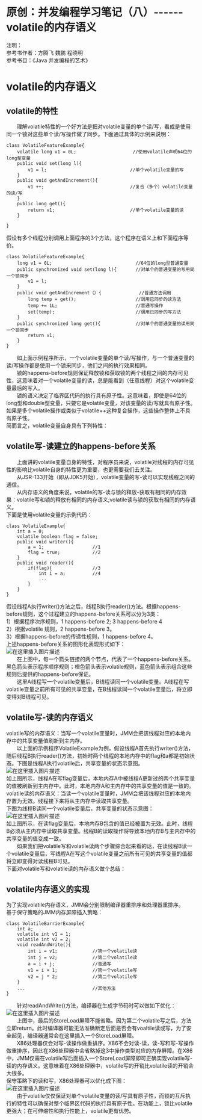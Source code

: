 # 原创：并发编程学习笔记（八）------ volatile的内存语义

注明：<br/>
参考书作者：方腾飞 魏鹏 程晓明<br/>
参考书目：《Java 并发编程的艺术》

# volatile的内存语义

## volatile的特性

  理解volatile特性的一个好方法是把对volatile变量的单个读/写，看成是使用同一个锁对这些单个读/写操作做了同步。下面通过具体的示例来说明：

```
class VolatileFeatureExample{
	volatile long v1 = 0L;                     //使用volatile声明64位的long型变量
	public void set(long l){                     
		v1 = l;                               //单个volatile变量的写
	}
	public void getAndIncrement(){
		v1 ++;                                //复合（多个）volatile变量的读/写
	}
	public long get(){
		return v1;                            //单个volatile变量的读
	}
		
}

```

假设有多个线程分别调用上面程序的3个方法，这个程序在语义上和下面程序等价。

```
class VolatileFeatureExample{
	long v1 = 0L;								//64位的long型普通变量
	public synchronized void set(long l){		//对单个的普通变量的写用同一个锁同步
		v1 = l;	
	}
	public void getAndIncrement（）{				//普通方法调用   
		long temp = get();						//调用已同步的读方法
		temp += 1L;								//普通写操作
		set(temp);								//调用已同步的写方法
	}
	public synchronized long get(){				//对单个的普通变量的读用同一个锁同步
		return v1;
	}
}

```

  如上面示例程序所示，一个volatile变量的单个读/写操作，与一个普通变量的读/写操作都是使用一个锁来同步，他们之间的执行效果相同。<br/>
  锁的happens-before规则保证释放锁和获取锁的两个线程之间的内存可见性，这意味着对一个volatile变量的读，总是能看到（任意线程）对这个volatile变量最后的写入。<br/>
  锁的语义决定了临界区代码的执行具有原子性。这意味着，即使是64位的long型和double型变量，只要它是volatile变量，对该变量的读/写就具有原子性。如果是多个volatile操作或类似于volatile++这种复合操作，这些操作整体上不具有原子性。<br/>
简而言之，volatile变量自身具有下列特性：

## volatile写-读建立的happens-before关系

  上面讲的volatile变量自身的特性，对程序员来说，volatile对线程的内存可见性的影响比volatile自身的特性更为重要，也更需要我们去关注。<br/>
  从JSR-133开始（即从JDK5开始），volatile变量的写-读可以实现线程之间的通信。<br/>
  从内存语义的角度来说，volatile的写-读与锁的释放-获取有相同的内存效果：volatile写和锁的释放有相同的内存语义;volatile读与锁的获取有相同的内存语义。<br/>
下面是使用volatile变量的示例代码：

```
class VolatileExample{
	int a = 0;
	volatile boolean flag = false;
	public void writer(){
		a = 1;					//1
		flag = true;			//2
	}
	public void reader(){
		if(flag){				//3
			int i = a;			//4
			...
		}
	}
}

```

假设线程A执行writer()方法之后，线程B执行reader()方法。根据happens-before规则，这个过程建立的happens-before关系可以分为3类：<br/>
1）根据程序次序规则，1 happens-before 2; 3 happens-before  4<br/>
2）根据volatile 规则，2  happens-before 3。<br/>
3）根据happens-before的传递性规则，1  happens-before 4。<br/>
上述happens-before关系的图形化表现形式如下：<br/>
<img alt="在这里插入图片描述" src="https://img-blog.csdnimg.cn/20190721230929503.png?"/><br/>
  在上图中，每一个箭头链接的两个节点，代表了一个happens-before关系。黑色箭头表示程序顺序规则；橙色箭头表示volatile规则，蓝色箭头表示组合这些规则后提供的happens-before保证。<br/>
  这里A线程写一个volatile变量后，B线程读同一个volatile变量。A线程在写volatile变量之前所有可见的共享变量，在B线程读同一个volatile变量后，将立即变得对B线程可见。

## volatile写-读的内存语义

volatile写的内存语义：当写一个volatile变量时，JMM会把该线程对应的本地内存中的共享变量值刷新到主内存。<br/>
  以上面的示例程序VolatileExample为例，假设线程A首先执行writer()方法，随后线程B执行reader()方法，初始时两个线程的本地内存中的flag和a都是初始状态。下图是线程A执行volatile后，共享变量的状态示意图。<br/>
<img alt="在这里插入图片描述" src="https://img-blog.csdnimg.cn/20190721235017712.png?"/><br/>
如上图所示，线程A在写flag变量后，本地内存A中被线程A更新过的两个共享变量的值被刷新到主内存中。此时，本地内存A和主内存中的共享变量的值是一致的。<br/>
volatile读的内存语义：当读一个volatile变量时，JMM会把该线程对应的本地内存置为无效。线程接下来将从主内存中读取共享变量。<br/>
下图为线程B读同一个volatile变量后，共享变量的状态示意图：<br/>
<img alt="在这里插入图片描述" src="https://img-blog.csdnimg.cn/20190722000003875.png?"/><br/>
如上图所示，在读flag变量后，本地内存B包含的值已经被置为无效。此时，线程B必须从主内存中读取共享变量。线程B的读取操作将导致本地内存B与主内存中的共享变量的值变成一致。<br/>
  如果我们把volatile写和volatile读两个步骤综合起来看的话，在读线程B读一个volatile变量后，写线程A在写这个volatile变量之前所有可见的共享变量的值都将立即变得对读线程B可见。<br/>
下面对volatile写和volatile读的内存语义做个总结：

## volatile内存语义的实现

为了实现volatile内存语义，JMM会分别限制编译器重排序和处理器重排序。<br/>
基于保守策略的JMM内存屏障插入策略：

```
class VolatileBarrierExample{
	int a;
	volatile int v1 = 1;
	volatile int v2 = 2;
	void readAndWrite(){
		int i = v1;				//第一个volatile读
		int j = v2;	        	//第二个volatile读
		a = i + j;				//普通写
		v1 = i + 1;				//第一个volatile写
		v2 = j * 2;				//第二个volatile写
	}	
	... 						//其他方法
}

```

  针对readAndWrite()方法，编译器在生成字节码时可以做如下优化：<br/>
<img alt="在这里插入图片描述" src="https://img-blog.csdnimg.cn/20190722235226931.png?"/><br/>
  上图中，最后的StoreLoad屏障不能省略。因为第二个volatile写之后，方法立即return。此时编译器可能无法准确断定后面是否会有voaltile读或写，为了安全起见，编译器通常会在这里插入一个StoreLoad屏障。<br/>
  X86处理器仅会对写-读操作做重排序。X86不会对读-读，读-写和写-写操作做重排序，因此在X86处理器中会省略掉这3中操作类型对应的内存屏障。在X86中，JMM仅需在volatile写后面插入一个StoreLoad屏障即可正确实现volatile写-读的内存语义。这意味着在X86处理器中，volatile写的开销比volatile读的开销会大很多。<br/>
保守策略下的读和写，X86处理器可以优化成下图：<br/>
<img alt="在这里插入图片描述" src="https://img-blog.csdnimg.cn/20190724065426219.png?"/><br/>
  由于volatile仅仅保证对单个volatile变量的读/写具有原子性，而锁的互斥执行的特性可以确保对整个临界区代码的执行具有原子性。在功能上，锁比volatile更强大；在可伸缩性和执行性能上，volatile更有优势。
